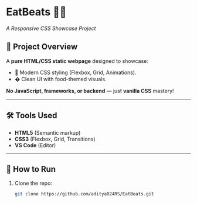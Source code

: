 # EatBeats 🍔✨  
*A Responsive CSS Showcase Project*  


## 🎯 Project Overview  
A **pure HTML/CSS static webpage** designed to showcase:  
- 🎨 Modern CSS styling (Flexbox, Grid, Animations).  
- � Clean UI with food-themed visuals.  

**No JavaScript, frameworks, or backend** — just **vanilla CSS** mastery!  

---

## 🛠️ Tools Used  
- **HTML5** (Semantic markup)  
- **CSS3** (Flexbox, Grid, Transitions)  
- **VS Code** (Editor)  

---

## 🚀 How to Run  
1. Clone the repo:  
   ```bash  
   git clone https://github.com/aditya024RS/EatBeats.git  
